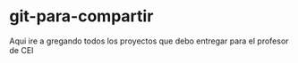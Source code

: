 # git-para-compartir
 Aqui ire a gregando todos los proyectos que debo entregar para el profesor de CEI
